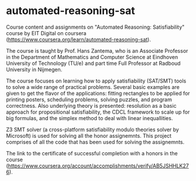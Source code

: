 # automated-reasoning-sat
Course content and assignments on "Automated Reasoning: Satisfiability" course by EIT Digital on coursera (https://www.coursera.org/learn/automated-reasoning-sat).

The course is taught by Prof. Hans Zantema, who is an Associate Professor in the Department of Mathematics and Computer Science at Eindhoven University of Technology (TU/e) 
and part time Full Professor at Radboud University in Nijmegen.

The course focuses on learning how to apply satisfiability (SAT/SMT) tools to solve a wide range of practical problems.
Several basic examples are given to get the flavor of the applications: fitting rectangles to be applied for printing posters, scheduling problems, solving puzzles, 
and program correctness. Also underlying theory is presented: resolution as a basic approach for propositional satisfiability, the CDCL framework to scale up for big formulas,
and the simplex method to deal with linear inequallities.

Z3 SMT solver (a cross-platform satisfiability modulo theories solver by Microsoft) is used for solving all the honor assignemnts. 
This project comprises of all the code that has been used for solving the assignemnts.

The link to the certificate of successful completion with a honors in the course (https://www.coursera.org/account/accomplishments/verify/AB5JSHHLK276).
